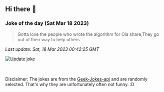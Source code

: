 ## Hi there 👋

### Joke of the day (Sat Mar 18 2023)
<!-- joke -->
>Gotta love the people who wrote the algorithm for Ola share,They go out of their way to help others
<!-- /joke -->

*Last update: Sat, 18 Mar 2023 00:42:25 GMT*

[![Update joke](https://github.com/nclskfm/nclskfm/actions/workflows/joke.yml/badge.svg)](https://github.com/nclskfm/nclskfm/actions/workflows/joke.yml)

<br><br>
Disclaimer: The jokes are from the [Geek-Jokes-api](https://github.com/sameerkumar18/geek-joke-api) and are randomly selected. That's why they are unfortunately often not funny. :D

